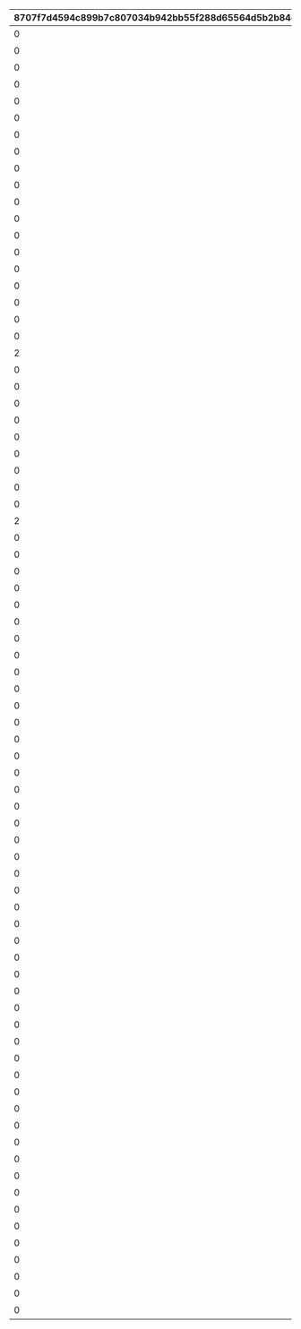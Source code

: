 |8707f7d4594c899b7c807034b942bb55f288d65564d5b2b84d24f4f28ccb78be|d237d600d7885febbd2017f062f4e8337671d8a2f271078d7a8a9b9502bf753b|2ea675b7755e760dac895e15706562c9b4fa0681ffe21b69c7cd5772932f788b|adac5f3c1061785526d7e618f20fbed29efac22b78b166b3d32e440fd3b39896|4dc25ee52af1d5b8d965bd5c6f620c50a6772f5804b446309dda2cb6766fcb3f|0621d82eca0fe946d99e61c3c775e08783acb06420dd3ebad133ce8215c5f1ff|8fe1c7cf7b3dddfcba123a77b3dae292341cb1d62587bec33fbcaa5aba7164f7|e4ebd0641889f674d46fdbc9146ac7f6156b8b88ce5e323097811d5c23323c35|
| --- | --- | --- | --- | --- | --- | --- | --- |
|0|0|【料理】ダイスが2個に増える|1|1|52001|1|1|
|0|0|【料理】ダイスの目が必ず「1」になる|1|2|52002|1|1|
|0|0|【料理】次のターン数のカウントをスキップする|1|3|52002|2|3|
|0|0|【料理】ダイスの目が必ず「4」になる|1|4|52004|1|1|
|0|0|【料理】ダイスの目が\n「4・5・6」のみになる|1|5|52006|1|1|
|0|0|【料理】ダイスの目が1回目は必ず「3」に、2回目は必ず「6」になる|1|6|52007|1|1|
|0|0|【料理】ダイスの目が必ず「5」になる|1|7|52003|1|1|
|0|0|【料理】マイルマスの獲得マイルが200%アップする|1|8|52008|7|2|
|0|0|【イベント】次のターン数のカウントをスキップする|2|9|4|2|3|
|0|0|【イベント】マイルマスの獲得マイルが100%アップする|2|10|5|3|2|
|0|0|【イベント】ミニゲームの獲得マイルが100%アップする|2|11|6|5|2|
|0|0|【イベント】マイルショップの全商品が20%以上割引される|2|12|7|4|3|
|0|0|【料理】ダイスの目が1回目は必ず「8」に、2回目は必ず「1」になる|1|13|52009|1|1|
|0|0|【料理】「マイルマス」「トレ\nジャーマス」「ショップマス」のRANKが1つ上がる|1|14|52010|6|2|
|0|0|【料理】ダイスの目が1回目は必ず「2」に、2回目は必ず「7」になる|1|15|52011|1|1|
|0|0|【料理】ダイスの目が\n「1・2・3」のみになる|1|16|52012|1|1|
|0|0|【料理】次のターン数のカウントをスキップする|1|17|52012|2|3|
|0|0|【料理】移動時にマイルマスをスキップできる|1|18|52014|8|1|
|0|0|【料理】次回移動時に1マス分多く進める|1|19|52005|1|1|
|2|2|【料理】次回移動時に1マス分多く進める|1|20|52014|1|1|
|0|0|【料理】ダイスが2個に増える|1|21|52015|1|1|
|0|0|【料理】次回移動時に1マス分多く進める|1|22|52015|1|1|
|0|0|【料理】ダイスの目が必ず「6」になる|1|23|52016|1|1|
|0|0|【料理】移動系カテゴリーの料理が食べられなくなる|1|24|52017|9|1|
|0|0|【料理】ダイスの目が必ず「3」になる|1|25|52018|1|1|
|0|0|【料理】ダイスの目が必ず「8」になる|1|26|52019|1|1|
|0|0|【イベント】次のターン数のカウントをスキップする|2|27|98011|2|3|
|0|0|【イベント】次のターン数のカウントをスキップする|2|28|98012|2|3|
|0|0|【料理】移動時にマイルマスをスキップできる|1|29|52020|10|2|
|2|2|【料理】次回移動時に1マス分多く進める|1|30|52020|1|1|
|0|0|【料理】移動時にトレジャーマスをスキップできる|1|31|52021|10|2|
|0|0|【料理】ダイスの「5と6」の\n目が出る確率が3倍になる|1|32|52022|1|1|
|0|0|【料理】ダイスの目が1回目は必ず「6」に、2回目は必ず「3」になる|1|33|52023|1|1|
|0|0|【料理】次回移動時に3マス分多く進める|1|34|52024|1|1|
|0|0|【料理】移動時に「マイルマス」「トレジャーマス」をスキップできる|1|35|52025|10|2|
|0|0|【料理】ダイスの目が必ず「5」になる|1|36|52027|1|1|
|0|0|【料理】ダイスの目が\n「1・2」のみになる|1|37|52028|1|1|
|0|0|【料理】ダイスの目が必ず「2」になる|1|38|52029|1|1|
|0|0|【料理】次のターン数のカウントをスキップする|1|39|52029|2|3|
|0|0|【イベント】マイルショップの全商品が20%以上割引される|2|40|8|4|3|
|0|0|【料理】「マイルマス」を「トレジャーマス」に変化させる|1|41|52030|11|3|
|0|0|【料理】ダイスの目が\n「1・6・6・6・8・8」になる|1|42|52031|1|1|
|0|0|最大ｎマイルを入手する|3|1001|1|99|1|
|0|0|ダイスを1回振りなおせる|3|1002|2|99|1|
|0|0|ダイスを1回振りなおせる_有効ターン2|3|1003|3|99|1|
|0|0|【仲間】最大50％割引確定の\nショップを開く\n（1品100％割引あり）|3|11001|1001|126501|1|
|0|0|【仲間】最大1000マイルを入手する|3|11002|1002|105301|1|
|0|0|【仲間】料理を1つ入手する|3|11003|1003|126401|1|
|0|0|【仲間】ダイスの目を1回振りなおせる|3|11004|1004|100501|1|
|0|0|【仲間】ダイスの目を2回振りなおせる|3|11005|1005|101301|1|
|0|0|【仲間】出目が4のダイスを同時に振ってどちらか選択できる|3|11006|1006|104301|1|
|0|0|【仲間】出目が3のダイスを同時に振ってどちらか選択できる|3|11007|1007|102701|1|
|0|0|【仲間】出目の合計が7以上になるまでダイスを追加で振れる|3|11008|1008|100901|1|
|0|0|【仲間】最大50％割引確定の\nショップを開く\n（1品100％割引あり）|3|11009|1009|105101|1|
|0|0|【仲間】最大1000マイルを入手する|3|11010|1010|101801|1|
|0|0|【仲間】ダイスの表と裏どちらを適用するか選択できる|3|11011|1011|129701|1|
|0|0|【仲間】ダイスの目を1回振りなおせる|3|11012|1012|101601|1|
|0|0|【仲間】ダイスの目を2回振りなおせる|3|11013|1013|105601|1|
|0|0|【仲間】出目が3のダイスを同時に振ってどちらか選択できる|3|11014|1014|102001|1|
|0|0|【仲間】出目の合計が7以上になるまでダイスを追加で振れる|3|11015|1015|129601|1|
|0|0|【仲間】出たダイスの目が奇数だった場合、ライバルを1ターン休みにできる|3|11016|1016|100401|1|
|0|0|【仲間】出たダイスの目が偶数だった場合、1マス分多く進める|3|11017|1017|127701|1|
|0|0|【仲間】出たダイスの目が奇数だった場合、ライバルを1ターン休みにできる|3|11018|1018|127801|1|
|0|0|【仲間】最大50％割引確定の\nショップを開く\n（1品100％割引あり）|3|11019|1019|104801|1|
|0|0|【仲間】ダイスの目を2回振りなおせる|3|11020|1020|104701|1|
|0|0|【仲間】出目の合計が7以上になるまでダイスを追加で振れる|3|11021|1021|105001|1|
|0|0|【仲間】最大2000マイルを入手する|3|11022|1022|103201|1|
|0|0|【仲間】福引券を1枚入手する|3|11023|1023|130901|1|
|0|0|【仲間】料理を1つ入手する|3|11024|1024|102501|1|
|0|0|【仲間】ダイスの表と裏どちらを適用するか選択できる|3|11025|1025|100801|1|
|0|0|【仲間】出目が4のダイスを同時に振ってどちらか選択できる|3|11026|1026|123301|1|
|0|0|【仲間】最大50％割引確定の\nショップを開く\n（1品100％割引あり）|3|11027|1027|104601|1|
|0|0|【仲間】ダイスの目を2回振りなおせる|3|11028|1028|118101|1|
|0|0|【仲間】出目の合計が7以上になるまでダイスを追加で振れる|3|11029|1029|103401|1|
|0|0|【仲間】最大2000マイルを入手する|3|11030|1030|118001|1|
|0|0|【仲間】福引券を1枚入手する|3|11031|1031|102801|1|
|0|0|【仲間】料理を1つ入手する|3|11032|1032|100201|1|
